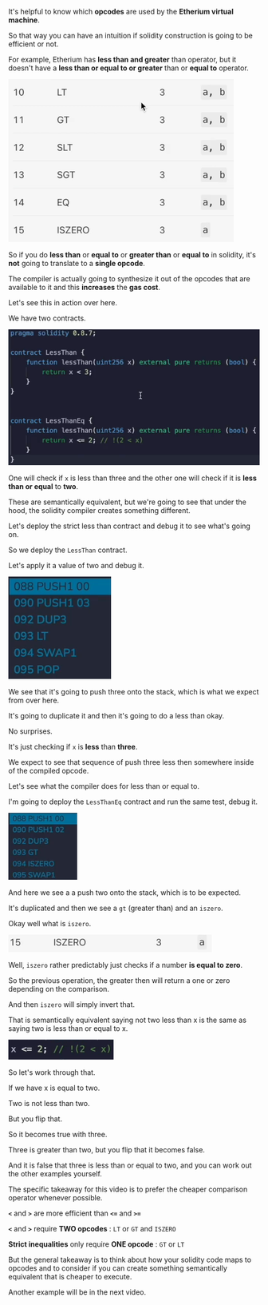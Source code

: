 It's helpful to know which **opcodes** are used by the **Etherium virtual machine**.

So that way you can have an intuition if solidity construction is going to be efficient or not.

For example, Etherium has **less than and greater** than operator, but it doesn't have a **less than or equal to or greater** than or **equal to** operator.

![](2023-08-22-09-27-51.png)

So if you do **less than** or **equal to** or **greater than** or **equal to** in solidity, it's **not** going to translate to a **single opcode**.

The compiler is actually going to synthesize it out of the opcodes that are available to it and this **increases** the **gas cost**.

Let's see this in action over here.

We have two contracts.

![](2023-08-22-09-29-16.png)

One will check if `x` is less than three and the other one will check if it is **less than or equal** to **two**.

These are semantically equivalent, but we're going to see that under the hood, the solidity compiler creates something different.

Let's deploy the strict less than contract and debug it to see what's going on.

So we deploy the `LessThan` contract.

Let's apply it a value of two and debug it.

![](2023-08-22-09-32-09.png)

We see that it's going to push three onto the stack, which is what we expect from over here.

It's going to duplicate it and then it's going to do a less than okay.

No surprises.

It's just checking if `x` is **less** than **three**.

We expect to see that sequence of push three less then somewhere inside of the compiled opcode.

Let's see what the compiler does for less than or equal to.

I'm going to deploy the `LessThanEq` contract and run the same test, debug it.

![](2023-08-22-09-35-18.png)

And here we see a a push two onto the stack, which is to be expected.

It's duplicated and then we see a `gt` (greater than) and an `iszero`.

Okay well what is `iszero`.

![](2023-08-22-09-37-45.png)

Well, `iszero` rather predictably just checks if a number **is equal to zero**.

So the previous operation, the greater then will return a one or zero depending on the comparison.

And then `iszero` will simply invert that.

That is semantically equivalent saying not two less than x is the same as saying two is less than or equal to x.

![](2023-08-22-09-40-18.png)

So let's work through that.

If we have x is equal to two.

Two is not less than two.

But you flip that.

So it becomes true with three.

Three is greater than two, but you flip that it becomes false.

And it is false that three is less than or equal to two, and you can work out the other examples yourself.

The specific takeaway for this video is to prefer the cheaper comparison operator whenever possible.

**`<`** and **`>`** are more efficient than **`<=`** and **`>=`**

**`<`** and **`>`** require **TWO opcodes** : `LT` or `GT` and `ISZERO`

**Strict inequalities** only require **ONE opcode** : `GT` or `LT`

But the general takeaway is to think about how your solidity code maps to opcodes and to consider if you can create something semantically equivalent that is cheaper to execute.

Another example will be in the next video.
